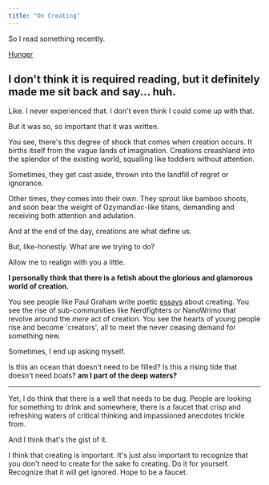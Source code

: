 ```yaml
---
title: "On Creating"
---
```

So I read something recently.

[Hunger](https://humanparts.medium.com/i-am-a-little-too-fat-im-a-little-too-generous-i-think-i-know-why-e97cd25b7eeb)

I don't think it is required reading, but it definitely made me sit back and say... huh.
---

Like. I never experienced that. I don't even think I could come up with that.

But it was so, so important that it was written.  

You see, there's this degree of shock that comes when creation occurs. It births itself from the vague lands of imagination. Creations creashland into the splendor of the existing world, squalling like toddlers without attention.

Sometimes, they get cast aside, thrown into the landfill of regret or ignorance.

Other times, they comes into their own. They sprout like bamboo shoots, and soon bear the weight of Ozymandiac-like titans, demanding and receiving both attention and adulation.

And at the end of the day, creations  are what define us.

But, like-honestly. What are we trying to do?

Allow me to realign with you a little.

__I personally think that there is a fetish about the glorious and glamorous world of creation.__

You see people like Paul Graham write poetic [essays](http://www.paulgraham.com/love.html) about creating.
You see the rise of sub-communities like Nerdfighters or NanoWrimo that revolve around the *mere* act of creation.
You see the hearts of young people rise and become 'creators', all to meet the never ceasing demand for something new.

Sometimes, I end up asking myself.

Is this an ocean that doesn't need to be filled? Is this a rising tide that doesn't need boats?
__am I part of the deep waters?__

---
Yet, I do think that there is a well that needs to be dug. People are looking for something to drink and somewhere, there is a faucet that crisp and refreshing waters of critical thinking and impassioned anecdotes trickle from.

And I think that's the gist of it.

I think that creating is important. It's just also important to recognize that you don't need to create for the sake fo creating. Do it for yourself. Recognize that it will get ignored. Hope to be a faucet.
